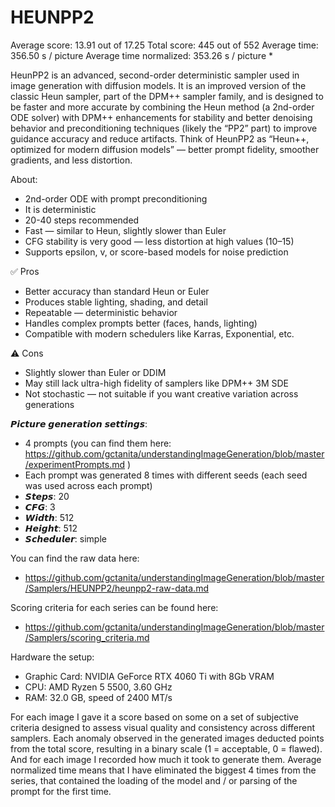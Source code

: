 # HEUNPP2

Average score:	13.91	out of 17.25
Total score:	445	out of 552
Average time: 	356.50	s / picture
Average time normalized:	353.26	s / picture *

HeunPP2 is an advanced, second-order deterministic sampler used in image generation with diffusion models. It is an improved version of the classic Heun sampler, part of the DPM++ sampler family, and is designed to be faster and more accurate by combining the Heun method (a 2nd-order ODE solver) with DPM++ enhancements for stability and better denoising behavior and preconditioning techniques (likely the “PP2” part) to improve guidance accuracy and reduce artifacts. Think of HeunPP2 as “Heun++, optimized for modern diffusion models” — better prompt fidelity, smoother gradients, and less distortion.


About:
- 2nd-order ODE with prompt preconditioning
- It is deterministic
- 20-40 steps recommended
- Fast — similar to Heun, slightly slower than Euler
- CFG stability is very good — less distortion at high values (10–15)
- Supports epsilon, v, or score-based models for noise prediction


✅ Pros
- Better accuracy than standard Heun or Euler
- Produces stable lighting, shading, and detail
- Repeatable — deterministic behavior
- Handles complex prompts better (faces, hands, lighting)
- Compatible with modern schedulers like Karras, Exponential, etc.

⚠️ Cons
- Slightly slower than Euler or DDIM
- May still lack ultra-high fidelity of samplers like DPM++ 3M SDE
- Not stochastic — not suitable if you want creative variation across generations


𝙋𝙞𝙘𝙩𝙪𝙧𝙚 𝙜𝙚𝙣𝙚𝙧𝙖𝙩𝙞𝙤𝙣 𝙨𝙚𝙩𝙩𝙞𝙣𝙜𝙨:
- 4 prompts (you can find them here: https://github.com/gctanita/understandingImageGeneration/blob/master/experimentPrompts.md )
- Each prompt was generated 8 times with different seeds (each seed was used across each prompt)
- 𝙎𝙩𝙚𝙥𝙨: 20
- 𝘾𝙁𝙂: 3
- 𝙒𝙞𝙙𝙩𝙝: 512
- 𝙃𝙚𝙞𝙜𝙝𝙩: 512
- 𝙎𝙘𝙝𝙚𝙙𝙪𝙡𝙚𝙧: simple


You can find the raw data here: 
- https://github.com/gctanita/understandingImageGeneration/blob/master/Samplers/HEUNPP2/heunpp2-raw-data.md


Scoring criteria for each series can be found here:
- https://github.com/gctanita/understandingImageGeneration/blob/master/Samplers/scoring_criteria.md


Hardware the setup:
- Graphic Card: NVIDIA GeForce RTX 4060 Ti with 8Gb VRAM 
- CPU: AMD Ryzen 5 5500, 3.60 GHz
- RAM: 32.0 GB, speed of 2400 MT/s 


For each image I gave it a score based on some on a set of subjective criteria designed to assess visual quality and consistency across different samplers. Each anomaly observed in the generated images deducted points from the total score, resulting in a binary scale (1 = acceptable, 0 = flawed). And for each image I recorded how much it took to generate them. Average normalized time means that I have eliminated the biggest 4 times from the series, that contained the loading of the model and / or parsing of the prompt for the first time. 
